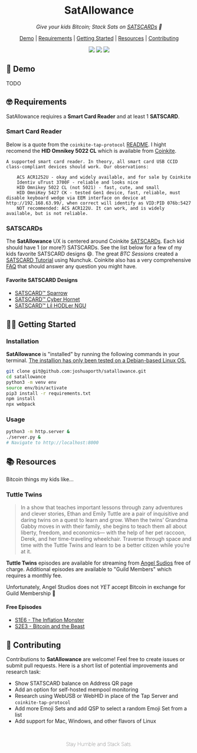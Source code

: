 <h1 align="center">SatAllowance</h1>
<p align="center" style="font-style: italic;">
    Give your kids Bitcoin; Stack Sats on <a href="https://satscard.com/">SATSCARDs</a> 🚀
</p>
<p align="center">
    <a href="#-demo">Demo</a> |  <a href="#-requirements">Requirements</a> | <a href="#-getting-started">Getting Started</a> | <a href="#-resources">Resources</a> | <a href="#-contributing">Contributing</a>
</p>
<div align="center">

![](https://img.shields.io/github/license/joshuaporth/satallowance.svg)
![](https://img.shields.io/github/issues/joshuaporth/satallowance.svg)
![](https://img.shields.io/github/issues-pr/joshuaporth/satallowance.svg)

</div>

## 🎉 Demo
TODO

## 🤓 Requirements
SatAllowance reqiuires a __Smart Card Reader__ and at least 1 __SATSCARD__.

### Smart Card Reader
Below is a quote from the `coinkite-tap-protocol` [README](https://github.com/coinkite/coinkite-tap-proto?tab=readme-ov-file#requirements). I hight recomend the __HID Omnikey 5022 CL__ which is available from [Coinkite](https://store.coinkite.com/store/nfc-read-b).
```
A supported smart card reader. In theory, all smart card USB CCID class-compliant devices should work. Our observations:

    ACS ACR1252U - okay and widely available, and for sale by Coinkite
    Identiv uTrust 3700F - reliable and looks nice
    HID Omnikey 5022 CL (not 5021) - fast, cute, and small
    HID OmniKey 5427 CK - tested Gen1 device, fast, reliable, must disable keyboard wedge via EEM interface on device at http://192.168.63.99/, when correct will identify as VID:PID 076b:5427
    NOT recommended: ACS ACR122U. It can work, and is widely available, but is not reliable.
```

### SATSCARDs
The __SatAllowance__ UX is centered around Coinkite [SATSCARDs](https://satscard.com/). Each kid should have 1 (or more?) SATSCARDs. See the list below for a few of my kids favorite SATSCARD designs 😄. The great _BTC Sessions_ created a [SATSCARD Tutorial](https://www.youtube.com/watch?v=5dc3RSZKGto) using Nunchuk. Coinkite also has a very comprehensive [FAQ](https://satscard.com/faq) that should answer any question you might have.

#### Favorite SATSCARD Designs
- [SATSCARD™ Sparrow](https://store.coinkite.com/store/sc-sparrow)
- [SATSCARD™ Cyber Hornet](https://store.coinkite.com/store/sc-hornet)
- [SATSCARD™ Lil HODLer NGU](https://store.coinkite.com/store/sc-lhodl)



## 🧑‍💻 Getting Started
### Installation
__SatAllowance__ is "installed" by running the following commands in your terminal. <ins>The installion has only been tested on a Debian-based Linux OS.</ins>
```sh
git clone git@github.com:joshuaporth/satallowance.git
cd satallowance
python3 -m venv env
source env/bin/activate
pip3 install -r requirements.txt
npm install
npx webpack
```

### Usage

```sh
python3 -m http.server &
./server.py &
# Navigate to http://localhost:8000
```

## 📚 Resources
Bitcoin things my kids like...  
### Tuttle Twins
> In a show that teaches important lessons through zany adventures and clever stories, Ethan and Emily Tuttle are a pair of inquisitive and daring twins on a quest to learn and grow. When the twins’ Grandma Gabby moves in with their family, she begins to teach them all about liberty, freedom, and economics— with the help of her pet raccoon, Derek, and her time-traveling wheelchair. Traverse through space and time with the Tuttle Twins and learn to be a better citizen while you’re at it.  

__Tuttle Twins__ episodes are available for streaming from [Angel Sudios](https://www.angel.com/watch/tuttle-twins) free of charge. Additional episodes are available to "Guild Members" which requires a monthly fee.

Unfortunately, Angel Studios does not _YET_ accept Bitcoin in exchange for Guild Membership 🧐

 #### Free Episodes
- [S1E6 - The Inflation Monster](https://www.angel.com/watch/tuttle-twins/episode/5daf8a13-4532-4fbf-a89f-e37d544c0ec0/season-1/episode-6/the-inflation-monster)
- [S2E3 - Bitcoin and the Beast](https://www.angel.com/watch/tuttle-twins/episode/de46fca9-d387-47f5-b13f-ff336885518c/season-2/episode-3/bitcoin-and-the-beast)

## 🧡 Contributing
Contributions to __SatAllowance__ are welcome! Feel free to create issues or submit pull requests. Here is a short list of potential improvements and research task:  
- Show STATSCARD balance on Address QR page
- Add an option for self-hosted mempool monitoring
- Research using WebUSB or WebHID in place of the Tap Server and `coinkite-tap-protocol`
- Add more Emoji Sets and add QSP to select a random Emoji Set from a list
- Add support for Mac, Windows, and other flavors of Linux

<br>
<p align="center" style="font-weight: lighter;">
    Stay Humble and Stack Sats.
</p>